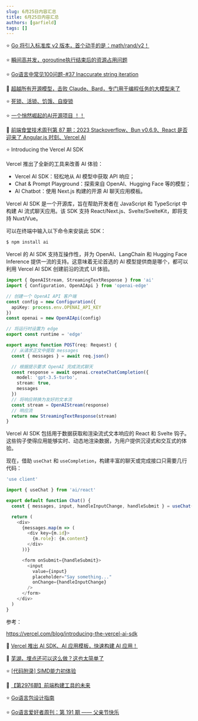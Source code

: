 ```yaml
---
slug: 6月25日内容汇总
title: 6月25日内容汇总
authors: [garfield]
tags: []
---
```


⭐️ [Go 将引入标准库 v2 版本，首个动手的是：math/rand/v2！](https://mp.weixin.qq.com/s/b_TYBRIZ3-EORFYq1xRjyQ)

⭐️ [瞬间高并发，goroutine执行结束后的资源占用问题](https://mp.weixin.qq.com/s/iBo-j4990paKb3Pb7Xk-2w)

⭐️ [Go语言中常见100问题-#37 Inaccurate string iteration](https://mp.weixin.qq.com/s/m0WyJyd2JwQfX1SP2H-jrA)

📒 [超越所有开源模型，击败 Claude、Bard，专门用于编程任务的大模型来了](https://mp.weixin.qq.com/s/WGv0geWzSdO7p0LWOvVZnw)

⭐️ [死锁、活锁、饥饿、自旋锁](https://mp.weixin.qq.com/s/G2flIpgksqLVJUMTYj2l8Q)

⭐️ [一个悄然崛起的AI开源项目 ！！](https://mp.weixin.qq.com/s/y1PUDUaQjHqKQxI5K8vGmA)

📒 [前端食堂技术周刊第 87 期：2023 Stackoverflow、Bun v0.6.9、React 是否迎来了 Angular.js 时刻、Vercel AI](https://juejin.cn/post/7246224746005463096)

⭐️ Introducing the Vercel AI SDK

Vercel 推出了全新的工具来改善 AI 体验：

- Vercel AI SDK：轻松地从 AI 模型中获取 API 响应；
- Chat & Prompt Playground：探索来自 OpenAI、Hugging Face 等的模型；
- AI Chatbot：使用 Next.js 构建的开源 AI 聊天应用模板。

Vercel AI SDK 是一个开源库，旨在帮助开发者在 JavaScript 和 TypeScript 中构建 AI 流式聊天应用。该 SDK 支持 React/Next.js、Svelte/SvelteKit，即将支持 Nuxt/Vue。

可以在终端中输入以下命令来安装此 SDK：

```bash
$ npm install ai
```

Vercel 的 AI SDK 支持互操作性，并为 OpenAI、LangChain 和 Hugging Face Inference 提供一流的支持。这意味着无论首选的 AI 模型提供商是哪个，都可以利用 Vercel AI SDK 创建前沿的流式 UI 体验。

```ts
import { OpenAIStream, StreamingTextResponse } from 'ai'
import { Configuration, OpenAIApi } from 'openai-edge'

// 创建一个 OpenAI API 客户端
const config = new Configuration({
  apiKey: process.env.OPENAI_API_KEY
})
const openai = new OpenAIApi(config)

// 将运行时设置为 edge
export const runtime = 'edge'

export async function POST(req: Request) {
  // 从请求正文中提取 messages
  const { messages } = await req.json()

  // 根据提示要求 OpenAI 完成流式聊天
  const response = await openai.createChatCompletion({
    model: 'gpt-3.5-turbo',
    stream: true,
    messages
  })
  // 将响应转换为友好的文本流
  const stream = OpenAIStream(response)
  // 响应流
  return new StreamingTextResponse(stream)
}
```

Vercel AI SDK 包括用于数据获取和渲染流式文本响应的 React 和 Svelte 钩子。这些钩子使得应用能够实时、动态地渲染数据，为用户提供沉浸式和交互式的体验。

现在，借助 `useChat` 和 `useCompletion`，构建丰富的聊天或完成接口只需要几行代码：

```ts
'use client'

import { useChat } from 'ai/react'

export default function Chat() {
  const { messages, input, handleInputChange, handleSubmit } = useChat()

  return (
    <div>
      {messages.map(m => (
        <div key={m.id}>
          {m.role}: {m.content}
        </div>
      ))}

      <form onSubmit={handleSubmit}>
        <input
          value={input}
          placeholder="Say something..."
          onChange={handleInputChange}
        />
      </form>
    </div>
  )
}
```

参考：

https://vercel.com/blog/introducing-the-vercel-ai-sdk

📒 [Vercel 推出 AI SDK、AI 应用模板，快速构建 AI 应用！](https://mp.weixin.qq.com/s/syV0qUsfEPWzcGlxPhN4OQ)

📒 [芜湖，埋点还可以这么做？这也太简单了](https://mp.weixin.qq.com/s/UcnPwawFAd85wdKwO4XSVA)

⭐️ [\[代码附录\] SIMD能力初体验](https://mp.weixin.qq.com/s/q-keuybJ2d-QMXWoPpSbPA)

📒 [【第2976期】前端构建工具的未来](https://mp.weixin.qq.com/s/Mcr_kYVIEmpdm_NzpC4ZcA)

⭐️ [Go语言包设计指南](https://mp.weixin.qq.com/s/_xA6bhKTm543i3QV8EZMSg)

⭐️ [Go语言爱好者周刊：第 191 期 —— 父亲节快乐](https://mp.weixin.qq.com/s/NCe4KP1JiA8whcg2w_Vgxw)
